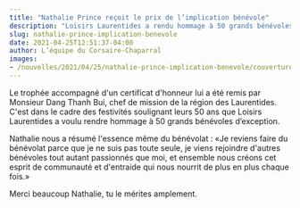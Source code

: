 ```yaml
---
title: "Nathalie Prince reçoit le prix de l’implication bénévole"
description: "Loisirs Laurentides a rendu hommage à 50 grands bénévoles, dont l’entraîneure dévouée Nathalie Prince."
slug: nathalie-prince-implication-benevole
date: 2021-04-25T12:51:37-04:00
author: L’équipe du Corsaire-Chaparral
images:
- /nouvelles/2021/04/25/nathalie-prince-implication-benevole/couverture.jpg
---
```


Le trophée accompagné d'un certificat d'honneur lui a été remis par Monsieur Dang Thanh Bui, chef de mission de la région des Laurentides.
C'est dans le cadre des festivités soulignant leurs 50 ans que Loisirs Laurentides a voulu rendre hommage à 50 grands bénévoles d’exception.

Nathalie nous a résumé l'essence même du bénévolat :
«Je reviens faire du bénévolat parce que je ne suis pas toute seule, je viens rejoindre d'autres bénévoles tout autant passionnés que moi, et ensemble nous créons cet esprit de communauté et d'entraide qui nous nourrit de plus en plus chaque fois.»

Merci beaucoup Nathalie, tu le mérites amplement.

